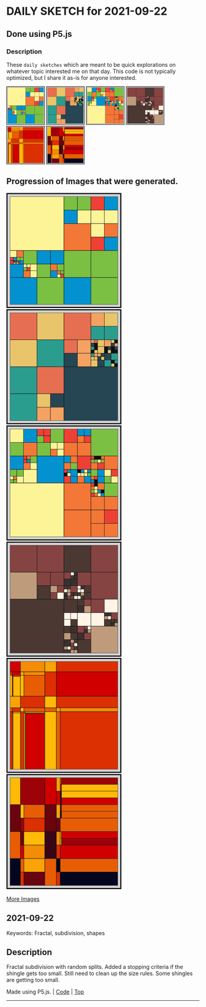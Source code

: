 # DAILY SKETCH for 2021-09-22

## Done using P5.js

### Description

These `daily sketches` which are meant to be quick explorations     on whatever topic interested me on that day. This code is not typically optimized, but I share it as-is     for anyone interested.

<img src = 'images/keep_2021-09-24-11-19-28.png' width = '100'> <img src = 'images/keep_2021-09-24-11-27-41.png' width = '100'> <img src = 'images/keep_2021-09-24-11-28-34.png' width = '100'> <img src = 'images/keep_2021-09-24-12-11-48.png' width = '100'> <img src = 'images/keep_2021-09-24-12-15-34.png' width = '100'> <img src = 'images/keep_2021-09-24-12-29-47.png' width = '100'> 

## Progression of Images that were generated.

<img src = 'images/keep_2021-09-24-11-19-28.png' width = '300'> 
<img src = 'images/keep_2021-09-24-11-27-41.png' width = '300'> 
<img src = 'images/keep_2021-09-24-11-28-34.png' width = '300'> 
<img src = 'images/keep_2021-09-24-12-11-48.png' width = '300'> 
<img src = 'images/keep_2021-09-24-12-15-34.png' width = '300'> 
<img src = 'images/keep_2021-09-24-12-29-47.png' width = '300'> 


[More Images](2021-09-22/images) 


 ## 2021-09-22
Keywords: Fractal, subdivision, shapes
 

## Description 

 Fractal subdivision with random splits. Added a stopping criteria if the shingle gets too small.
 Still need to clean up the size rules. Some shingles are getting too small.
 

Made using P5.js. | [Code](2021/2021-09-22/) | [Top](#daily-sketches) 

-----

